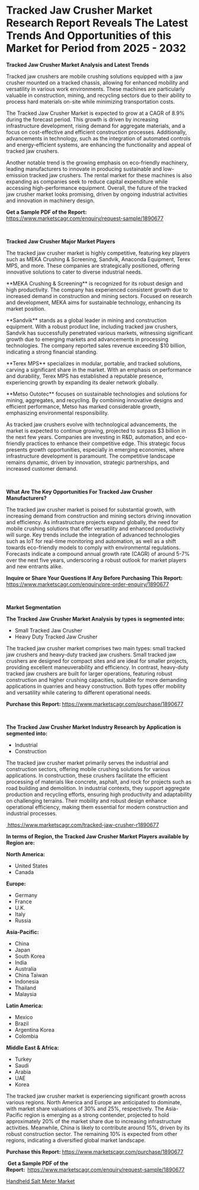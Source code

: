 <p><h1>Tracked Jaw Crusher Market Research Report Reveals The Latest Trends And Opportunities of this Market for Period from 2025 - 2032</h1></p><p><strong>Tracked Jaw Crusher Market Analysis and Latest Trends</strong></p>
<p><p>Tracked jaw crushers are mobile crushing solutions equipped with a jaw crusher mounted on a tracked chassis, allowing for enhanced mobility and versatility in various work environments. These machines are particularly valuable in construction, mining, and recycling sectors due to their ability to process hard materials on-site while minimizing transportation costs.</p><p>The Tracked Jaw Crusher Market is expected to grow at a CAGR of 8.9% during the forecast period. This growth is driven by increasing infrastructure development, rising demand for aggregate materials, and a focus on cost-effective and efficient construction processes. Additionally, advancements in technology, such as the integration of automated controls and energy-efficient systems, are enhancing the functionality and appeal of tracked jaw crushers.</p><p>Another notable trend is the growing emphasis on eco-friendly machinery, leading manufacturers to innovate in producing sustainable and low-emission tracked jaw crushers. The rental market for these machines is also expanding as companies seek to reduce capital expenditure while accessing high-performance equipment. Overall, the future of the tracked jaw crusher market looks promising, driven by ongoing industrial activities and innovation in machinery design.</p></p>
<p><strong>Get a Sample PDF of the Report:&nbsp;</strong> <a href="https://www.marketscagr.com/enquiry/request-sample/1890677?utm_campaign=3536&utm_medium=2&utm_source=Github&utm_content=ia&utm_term=11042025&utm_id=tracked-jaw-crusher">https://www.marketscagr.com/enquiry/request-sample/1890677</a></p>
<p>&nbsp;</p>
<p><strong>Tracked Jaw Crusher Major Market Players</strong></p>
<p><p>The tracked jaw crusher market is highly competitive, featuring key players such as MEKA Crushing & Screening, Sandvik, Anaconda Equipment, Terex MPS, and more. These companies are strategically positioned, offering innovative solutions to cater to diverse industrial needs.</p><p>**MEKA Crushing & Screening** is recognized for its robust design and high productivity. The company has experienced consistent growth due to increased demand in construction and mining sectors. Focused on research and development, MEKA aims for sustainable technology, enhancing its market position.</p><p>**Sandvik** stands as a global leader in mining and construction equipment. With a robust product line, including tracked jaw crushers, Sandvik has successfully penetrated various markets, witnessing significant growth due to emerging markets and advancements in processing technologies. The company reported sales revenue exceeding $10 billion, indicating a strong financial standing.</p><p>**Terex MPS** specializes in modular, portable, and tracked solutions, carving a significant share in the market. With an emphasis on performance and durability, Terex MPS has established a reputable presence, experiencing growth by expanding its dealer network globally.</p><p>**Metso Outotec** focuses on sustainable technologies and solutions for mining, aggregates, and recycling. By combining innovative designs and efficient performance, Metso has marked considerable growth, emphasizing environmental responsibility.</p><p>As tracked jaw crushers evolve with technological advancements, the market is expected to continue growing, projected to surpass $3 billion in the next few years. Companies are investing in R&D, automation, and eco-friendly practices to enhance their competitive edge. This strategic focus presents growth opportunities, especially in emerging economies, where infrastructure development is paramount. The competitive landscape remains dynamic, driven by innovation, strategic partnerships, and increased customer demand.</p></p>
<p>&nbsp;</p>
<p><strong>What Are The Key Opportunities For Tracked Jaw Crusher Manufacturers?</strong></p>
<p><p>The tracked jaw crusher market is poised for substantial growth, with increasing demand from construction and mining sectors driving innovation and efficiency. As infrastructure projects expand globally, the need for mobile crushing solutions that offer versatility and enhanced productivity will surge. Key trends include the integration of advanced technologies such as IoT for real-time monitoring and automation, as well as a shift towards eco-friendly models to comply with environmental regulations. Forecasts indicate a compound annual growth rate (CAGR) of around 5-7% over the next five years, underscoring a robust outlook for market players and new entrants alike.</p></p>
<p><strong>Inquire or Share Your Questions If Any Before Purchasing This Report:</strong> <a href="https://www.marketscagr.com/enquiry/pre-order-enquiry/1890677?utm_campaign=3536&utm_medium=2&utm_source=Github&utm_content=ia&utm_term=11042025&utm_id=tracked-jaw-crusher">https://www.marketscagr.com/enquiry/pre-order-enquiry/1890677</a></p>
<p>&nbsp;</p>
<p><strong>Market Segmentation</strong></p>
<p><strong>The Tracked Jaw Crusher Market Analysis by types is segmented into:</strong></p>
<p><ul><li>Small Tracked Jaw Crusher</li><li>Heavy Duty Tracked Jaw Crusher</li></ul></p>
<p><p>The tracked jaw crusher market comprises two main types: small tracked jaw crushers and heavy-duty tracked jaw crushers. Small tracked jaw crushers are designed for compact sites and are ideal for smaller projects, providing excellent maneuverability and efficiency. In contrast, heavy-duty tracked jaw crushers are built for larger operations, featuring robust construction and higher crushing capacities, suitable for more demanding applications in quarries and heavy construction. Both types offer mobility and versatility while catering to different operational needs.</p></p>
<p><strong>Purchase this Report:&nbsp;</strong><a href="https://www.marketscagr.com/purchase/1890677?utm_campaign=3536&utm_medium=2&utm_source=Github&utm_content=ia&utm_term=11042025&utm_id=tracked-jaw-crusher">https://www.marketscagr.com/purchase/1890677</a></p>
<p>&nbsp;</p>
<p><strong>The Tracked Jaw Crusher Market Industry Research by Application is segmented into:</strong></p>
<p><ul><li>Industrial</li><li>Construction</li></ul></p>
<p><p>The tracked jaw crusher market primarily serves the industrial and construction sectors, offering mobile crushing solutions for various applications. In construction, these crushers facilitate the efficient processing of materials like concrete, asphalt, and rock for projects such as road building and demolition. In industrial contexts, they support aggregate production and recycling efforts, ensuring high productivity and adaptability on challenging terrains. Their mobility and robust design enhance operational efficiency, making them essential for modern construction and industrial processes.</p></p>
<p><a href="https://www.marketscagr.com/tracked-jaw-crusher-r1890677?utm_campaign=3536&utm_medium=2&utm_source=Github&utm_content=ia&utm_term=11042025&utm_id=tracked-jaw-crusher">&nbsp;https://www.marketscagr.com/tracked-jaw-crusher-r1890677</a></p>
<p><strong>In terms of Region, the Tracked Jaw Crusher Market Players available by Region are:</strong></p>
<p>
    <p> <strong> North America: </strong>
        <ul>
            <li>United States</li>
            <li>Canada</li>
        </ul>
        </p> 
    <p> <strong> Europe: </strong>
        <ul>
            <li>Germany</li>
            <li>France</li>
            <li>U.K.</li>
            <li>Italy</li>
            <li>Russia</li>
        </ul>
        </p> 
    <p> <strong> Asia-Pacific: </strong>
        <ul>
            <li>China</li>
            <li>Japan</li>
            <li>South Korea</li>
            <li>India</li>
            <li>Australia</li>
            <li>China Taiwan</li>
            <li>Indonesia</li>
            <li>Thailand</li>
            <li>Malaysia</li>
        </ul>
        </p> 
    <p> <strong> Latin America: </strong>
        <ul>
            <li>Mexico</li>
            <li>Brazil</li>
            <li>Argentina Korea</li>
            <li>Colombia</li>
        </ul>
        </p> 
    <p> <strong> Middle East & Africa: </strong>
        <ul>
            <li>Turkey</li>
            <li>Saudi</li>
            <li>Arabia</li>
            <li>UAE</li>
            <li>Korea</li>
        </ul>
    </p>
    </p>
<p><p>The tracked jaw crusher market is experiencing significant growth across various regions. North America and Europe are anticipated to dominate, with market share valuations of 30% and 25%, respectively. The Asia-Pacific region is emerging as a strong contender, projected to hold approximately 20% of the market share due to increasing infrastructure activities. Meanwhile, China is likely to contribute around 15%, driven by its robust construction sector. The remaining 10% is expected from other regions, indicating a diversified global market landscape.</p></p>
<p><strong>Purchase this Report: </strong><a href="https://www.marketscagr.com/purchase/1890677?utm_campaign=3536&utm_medium=2&utm_source=Github&utm_content=ia&utm_term=11042025&utm_id=tracked-jaw-crusher">https://www.marketscagr.com/purchase/1890677</a></p>
<p>&nbsp;<strong>Get a Sample PDF of the Report:&nbsp;&nbsp;</strong><a href="https://www.marketscagr.com/enquiry/request-sample/1890677?utm_campaign=3536&utm_medium=2&utm_source=Github&utm_content=ia&utm_term=11042025&utm_id=tracked-jaw-crusher">https://www.marketscagr.com/enquiry/request-sample/1890677</a></p>
<p><strong></strong></p>
<p><p><a href="https://github.com/arvelm4nthig/Market-Research-Report-List-1/blob/main/handheld-salt-meter-market.md?utm_campaign=3536&utm_medium=2&utm_source=Github&utm_content=ia&utm_term=11042025&utm_id=tracked-jaw-crusher">Handheld Salt Meter Market</a></p></p>